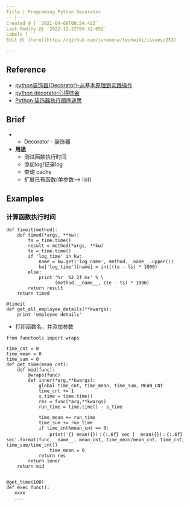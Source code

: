 ```yaml
---
Title | Programing Python Decorator
-- | --
Created @ | `2021-04-08T08:24:42Z`
Last Modify @| `2022-12-22T06:32:05Z`
Labels | ``
Edit @| [here](https://github.com/junxnone/techwiki/issues/253)

---
```

## Reference
- [python装饰器(Decorator)-从基本原理到实践操作](https://blog.csdn.net/weixin_45690272/article/details/103206614)
- [python decorator心得体会](https://blog.csdn.net/lpstudy/article/details/43637717)
- [Python 装饰器执行顺序迷思](https://segmentfault.com/a/1190000007837364)


## Brief
-  - Decorator - 装饰器
- **用途**
  - 测试函数执行时间
  - 添加log/记录log
  - 查询 cache
  - 扩展已有函数(单参数--> list)


## Examples
### 计算函数执行时间

```
def timeit(method):
    def timed(*args, **kw):
        ts = time.time()
        result = method(*args, **kw)
        te = time.time()
        if 'log_time' in kw:
            name = kw.get('log_name', method.__name__.upper())
            kw['log_time'][name] = int((te - ts) * 1000)
        else:
            print '%r  %2.2f ms' % \
                  (method.__name__, (te - ts) * 1000)
        return result
    return timed

@timeit
def get_all_employee_details(**kwargs):
    print 'employee details'
```

- 打印函数名，并添加参数
```
from functools import wraps

time_cnt = 0
time_mean = 0
time_sum = 0
def get_time(mean_cnt):
    def mid(func):
        @wraps(func)
        def inner(*arg,**kwargs):
            global time_cnt, time_mean, time_sum, MEAN_CNT
            time_cnt += 1
            s_time = time.time()
            res = func(*arg,**kwargs)
            run_time = time.time() - s_time

            time_mean += run_time
            time_sum += run_time
            if time_cnt%mean_cnt == 0:
                print('{} mean({})：{:.6f} sec |  mean({})：{:.6f} sec'.format(func.__name__, mean_cnt, time_mean/mean_cnt, time_cnt, time_sum/time_cnt))
                time_mean = 0
            return res
        return inner
    return mid


@get_time(100)
def exec_func():
   xxxx
   ....
   

```
